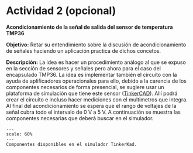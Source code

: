 # Actividad 2 (opcional)
**Acondicionamiento de la señal de salida del sensor de temperatura TMP36**

**Objetivo:** Retar su entendimiento sobre la discusión de acondicionamiento de señales haciendo un aplicación practica de dichos concetos.

**Descripción:** La idea es hacer un procedimiento análogo al que se expuso en la sección de sensores y señales pero ahora para el caso del encapsulado TMP36. La idea es implementar también el circuito con la ayuda de aplificadores operacionales para ello, debido a la carencia de los componentes necesarios de forma presencial, se sugiere usar un plataforma de simulación que tiene este sensor ([TinkerCAD](https://pdf1.alldatasheet.es/datasheet-pdf/view/49108/AD/TMP36.html)). Allí podrá crear el circuito e incluso hacer mediciones con el multimetros que integra. Al final del acondicionamiento se espera que el rango de voltajes de la señal cubra todo el intervalo de 0 V a 5 V. A continuación se muestra las componentes necesarias que deberá buscar en el simulador. 

```{figure} ../_static/img/actividad-2-acondicionamiento-TMP36.png
---
scale: 60%
---
Componentes disponibles en el simulador TinkerKad.
```